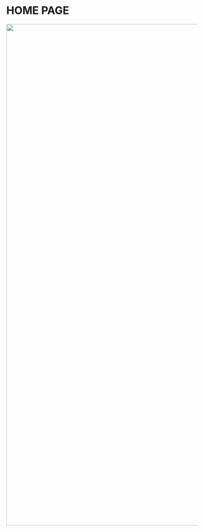 # HOME PAGE

<img width="1324" src="https://user-images.githubusercontent.com/42954578/108154900-7b90cf00-70a3-11eb-8d15-2044514e54a8.png">




